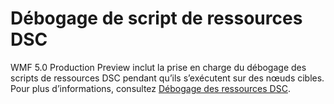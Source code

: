 # Débogage de script de ressources DSC
WMF 5.0 Production Preview inclut la prise en charge du débogage des scripts de ressources DSC pendant qu’ils s’exécutent sur des nœuds cibles. Pour plus d’informations, consultez [Débogage des ressources DSC](../dsc/debugResource.md).

<!--HONumber=Jun16_HO4-->



